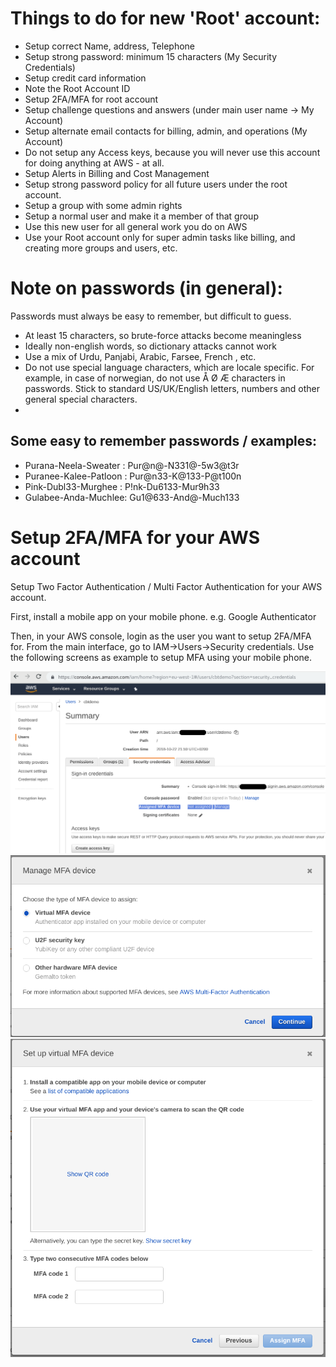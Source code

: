 # Things to do for new 'Root' account:
* Setup correct Name, address, Telephone
* Setup strong password: minimum 15 characters (My Security Credentials)
* Setup credit card information
* Note the Root Account ID
* Setup 2FA/MFA for root account
* Setup challenge questions and answers (under main user name -> My Account)
* Setup alternate email contacts for billing, admin, and operations (My Account)
* Do not setup any Access keys, because you will never use this account for doing anything at AWS - at all.
* Setup Alerts in Billing and Cost Management
* Setup strong password policy for all future users under the root account.
* Setup a group with some admin rights
* Setup a normal user and make it a member of that group
* Use this new user for all general work you do on AWS
* Use your Root account only for super admin tasks like billing, and creating more groups and users, etc.


# Note on passwords (in general):
Passwords must always be easy to remember, but difficult to guess. 
* At least 15 characters, so brute-force attacks become meaningless
* Ideally non-english words, so dictionary attacks cannot work
* Use a mix of Urdu, Panjabi, Arabic, Farsee, French , etc.
* Do not use special language characters, which are locale specific. For example, in case of norwegian, do not use Å Ø Æ characters in passwords. Stick to standard US/UK/English letters, numbers and other general special characters.
* 

## Some easy to remember passwords / examples:
* Purana-Neela-Sweater : Pur@n@-N331@-5w3@t3r
* Puranee-Kalee-Patloon : Pur@n33-K@133-P@t100n
* Pink-Dubl33-Murghee : P!nk-Du6133-Mur9h33
* Gulabee-Anda-Muchlee: Gu1@633-And@-Much133


# Setup 2FA/MFA for your AWS account
Setup Two Factor Authentication / Multi Factor Authentication for your AWS account.

First, install a mobile app on your mobile phone. e.g. Google Authenticator

Then, in your AWS console, login as the user you want to setup 2FA/MFA for. From the main interface, go to IAM->Users->Security credentials. Use the following screens as example to setup MFA using your mobile phone.

![Setup-MFA-1.png](Setup-MFA-1.png)
![Setup-MFA-2.png](Setup-MFA-2.png)
![Setup-MFA-3.png](Setup-MFA-3.png)

